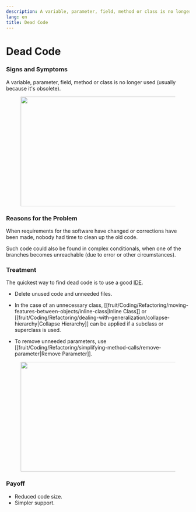 ```yaml
---
description: A variable, parameter, field, method or class is no longer used (usually because it's obsolete).
lang: en
title: Dead Code
---
```

# Dead Code

### Signs and Symptoms

A variable, parameter, field, method or class is no longer used (usually because it's obsolete).

<figure class="image">
<img
src="https://refactoring.guru/images/refactoring/content/smells/dead-code-01.png?id=418685bee5de933c472c48efcb5b67a0"
srcset="https://refactoring.guru/images/refactoring/content/smells/dead-code-01-2x.png?id=d9981d853e7e855cf0454fc32aab85a6 2x"
width="500" height="300" />
</figure>

### Reasons for the Problem

When requirements for the software have changed or corrections have been made, nobody had time to clean up the old code.

Such code could also be found in complex conditionals, when one of the branches becomes unreachable (due to error or other circumstances).

### Treatment

The quickest way to find dead code is to use a good [IDE](https://en.wikipedia.org/wiki/Integrated_development_environment).

- Delete unused code and unneeded files.
- In the case of an unnecessary class, [[fruit/Coding/Refactoring/moving-features-between-objects/inline-class|Inline Class]] or [[fruit/Coding/Refactoring/dealing-with-generalization/collapse-hierarchy|Collapse Hierarchy]] can be applied if a subclass or superclass is used.

- To remove unneeded parameters, use [[fruit/Coding/Refactoring/simplifying-method-calls/remove-parameter|Remove Parameter]].

<figure class="image">
<img
src="https://refactoring.guru/images/refactoring/content/smells/dead-code-02.png?id=b368f23b7cc88340933b761cf2ad1954"
srcset="https://refactoring.guru/images/refactoring/content/smells/dead-code-02-2x.png?id=bf78ebf643d890b41b60058d8e67d845 2x"
loading="lazy" width="500" height="300" />
</figure>

### Payoff

- Reduced code size.
- Simpler support.
